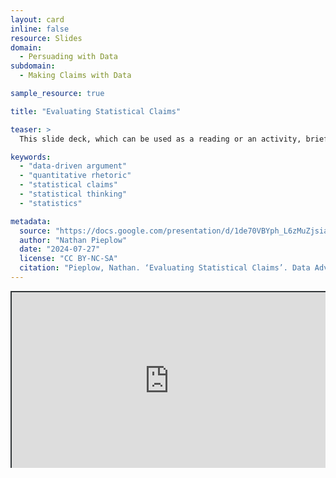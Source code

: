 ```yaml
---
layout: card
inline: false
resource: Slides
domain:
  - Persuading with Data
subdomain:
  - Making Claims with Data

sample_resource: true

title: "Evaluating Statistical Claims"

teaser: >
  This slide deck, which can be used as a reading or an activity, briefly introduces nine questions to ask when evaluating the validity of a statistical claim. It then provides a series of statistical claims for students to evaluate and ends by asking students to apply this same type of evaluation to a statistical claim from their own project.

keywords:
  - "data-driven argument"
  - "quantitative rhetoric"
  - "statistical claims"
  - "statistical thinking"
  - "statistics"

metadata:
  source: "https://docs.google.com/presentation/d/1de70VBYph_L6zMuZjsiad3KnMozWVpMh/edit?usp=sharing&ouid=116941745404208628216&rtpof=true&sd=true"
  author: "Nathan Pieplow"
  date: "2024-07-27"
  license: "CC BY-NC-SA"
  citation: "Pieplow, Nathan. ‘Evaluating Statistical Claims’. Data Advocacy 4 All, University of Colorado. 27 July 2024"
---
```


<div style="position: relative; padding-bottom: 56.25%; height: 0; overflow: hidden;"><iframe src="https://docs.google.com/presentation/d/1de70VBYph_L6zMuZjsiad3KnMozWVpMh/edit?usp=sharing&ouid=116941745404208628216&rtpof=true&sd=true" width="100%" title="Evaluating Statistical Claims" style="border:2px #323639 solid; position: absolute; top: 0; left: 0; right: 0; bottom: 0; height: 100%; max-width: 100%;"></iframe></div>
